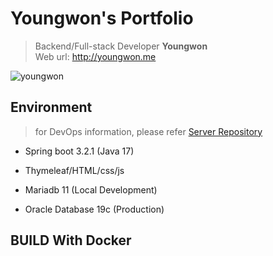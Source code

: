 # Youngwon's Portfolio
> Backend/Full-stack Developer **Youngwon**  
> Web url: http://youngwon.me

![youngwon](https://github.com/yw7148/Portfolio_Backend/assets/71220342/18b6f1a7-82c1-4f8c-a779-350cfef28dea)

## Environment
> for DevOps information, please refer [Server Repository](https://github.com/yw7148/Server)

- Spring boot 3.2.1 (Java 17)

- Thymeleaf/HTML/css/js

- Mariadb 11 (Local Development)

- Oracle Database 19c (Production)

## BUILD With Docker


##